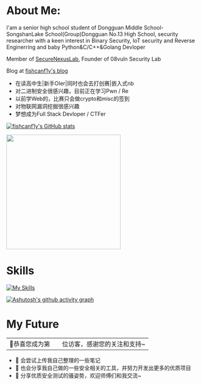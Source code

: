 # About Me:
I'am a senior high school student of Dongguan Middle School-SongshanLake School(Group)Dongguan No.13 High School, security researcher with a keen interest in Binary Security, IoT security and Reverse Enginerring and baby Python&C/C++&Golang Devloper

Member of [SecureNexusLab](https://SecureNexusLab.github.io), Founder of 08vuln Security Lab

Blog at [fishcanf1y's blog](https://fishcanf1y.github.io)

- 在读高中生|新手OIer|同时也会去打创赛|嵌入式nb
- 对二进制安全很感兴趣，目前正在学习Pwn / Re
- 以前学Web的，比赛只会做crypto和misc的签到
- 对物联网漏洞挖掘很感兴趣
- 梦想成为Full Stack Devloper / CTFer

[![fishcanf1y's GitHub stats](https://github-readme-stats.vercel.app/api?username=fishcanf1y)](https://github.com/anuraghazra/github-readme-stats)

<img height="300px" src="https://github-readme-stats.vercel.app/api/top-langs/?username=fishcanf1y&layout=compact&theme=light&hide=javascript,html,css,ejs" />


# Skills
[![My Skills](https://skillicons.dev/icons?i=python,flask,django,java,spring,go,linux,docker,bash,php,html,js,cpp,c,git,md,mysql,redis,arduino,vscode,visualstudio,idea,pycharm,obsidian,github,ps,gmail,wasm)](https://skillicons.dev)



[![Ashutosh's github activity graph](https://github-readme-activity-graph.vercel.app/graph?username=fishcanf1y&theme=react)](https://github.com/ashutosh00710/github-readme-activity-graph)
# My Future

<table>
  <tr>
    <td>🥰恭喜您成为第</td>
    <td><img src="https://profile-counter.glitch.me/fishcanf1y/count.svg" alt="" /></td>
    <td>位访客，感谢您的关注和支持~</td>
  </tr>
</table>

- 👀 会尝试上传我自己整理的一些笔记
- 🌱 也会分享我自己做的一些安全相关的工具，并努力开发出更多的优质项目
- 👋 分享优质安全测试的骚姿势，欢迎师傅们和我交流~

